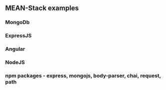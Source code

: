 ## MEAN-Stack examples

### MongoDb
### ExpressJS
### Angular
### NodeJS

### npm packages - express, mongojs, body-parser, chai, request, path

